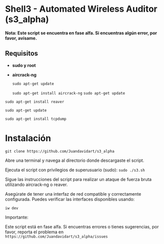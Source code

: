 # Shell3 - Automated Wireless Auditor (s3_alpha)

**Nota: Este script se encuentra en fase alfa. Si encuentras algún error, por favor, avísame.**

## Requisitos

- **sudo y root**
- **aircrack-ng**

  ```sudo apt-get update```
  
  ```sudo apt-get install aircrack-ng```
  ```sudo apt-get update```
  
```sudo apt-get install reaver``` 

```sudo apt-get update```

```sudo apt-get install tcpdump```

# Instalación 
 
 ```git clone https://github.com/Juandavidart/s3_alpha```

Abre una terminal y navega al directorio donde descargaste el script.

Ejecuta el script con privilegios de superusuario (sudo): ```sudo ./s3.sh```

Sigue las instrucciones del script para realizar un ataque de fuerza bruta utilizando aircrack-ng o reaver.

Asegúrate de tener una interfaz de red compatible y correctamente configurada. Puedes verificar las interfaces disponibles usando:

```iw dev``` 

Importante: 

Este script está en fase alfa. Si encuentras errores o tienes sugerencias, por favor, reporta el problema en ```https://github.com/Juandavidart/s3_alpha/issues```

